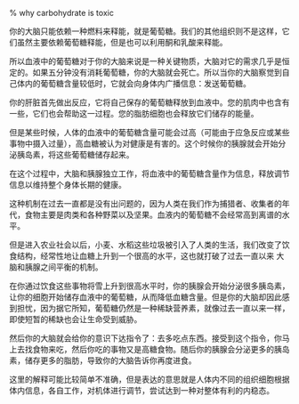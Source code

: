 % why carbohydrate is toxic

你的大脑只能依赖一种燃料来释能，就是葡萄糖。我们的其他组织则不是这样，它们虽然主要依赖葡萄糖释能，但是也可以利用酮和乳酸来释能。

所以血液中的葡萄糖对于你的大脑来说是一种关键物质，大脑对它的需求几乎是恒定的。如果五分钟没有消耗葡萄糖，你的大脑就会死亡。所以当你的大脑察觉到自己体内的葡萄糖含量较低时，它就会向身体内广播信息：发送葡萄糖。

你的肝脏首先做出反应，它将自己保存的葡萄糖释放到血液中。您的肌肉中也含有一些，它们也会帮助这一过程。您的脂肪细胞也会释放它们储存的能量。

但是某些时候，人体的血液中的葡萄糖含量可能会过高（可能由于应急反应或某些事物中摄入过量），高血糖被认为对健康是有害的。这个时候你的胰腺就会开始分泌胰岛素，将这些葡萄糖储存起来。

在这个过程中，大脑和胰腺独立工作，将血液中的葡萄糖含量作为信息，释放调节信息以维持整个身体长期的健康。

这种机制在过去一直都是没有出问题的，因为人类在我们作为捕猎者、收集者的年代，食物主要是肉类和各种野菜以及坚果。血液内的葡萄糖不会经常高到离谱的水平。

但是进入农业社会以后，小麦、水稻这些垃圾被引入了人类的生活，我们改变了饮食结构，经常性地让血糖上升到一个很高的水平，这也就打破了过去一直以来 大脑和胰腺之间平衡的机制。

在你通过饮食这些事物将雪上升到很高水平时，你的胰腺会开始分泌很多胰岛素，让你的细胞开始储存血液中的葡萄糖，从而降低血糖含量。但是你的大脑却因此感到担忧，因为据它所知，葡萄糖仍然是一种稀缺营养素，就像过去一直以来一样，即使短暂的稀缺也会让生命受到威胁。

然后你的大脑就会给你的意识下达指令了：去多吃点东西。接受到这个指令，你马上去找食物来吃，然后你吃的事物又是高糖食物。随后你的胰腺会分泌更多的胰岛素，储存更多的脂肪，导致你的大脑告诉你再度进食。

这里的解释可能比较简单不准确，但是表达的意思就是人体内不同的组织细胞根据体内信息，各自工作，对机体进行调节，尝试达到一种对整体有利的内稳态。
